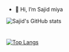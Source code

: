 - 👋 Hi, I’m Sajid miya

<!---
miyasajid19/miyasajid19 is a ✨ special ✨ repository because its `README.md` (this file) appears on your GitHub profile.
You can click the Preview link to take a look at your changes.
--->
![Sajid's GitHub stats](https://github-readme-stats.vercel.app/api?username=miyasajid19&show_icons=true&theme=transparent)




#
[![Top Langs](https://github-readme-stats.vercel.app/api/top-langs/?username=miyasajid19)](https://github.com/miyasajid19/github-readme-stats)



